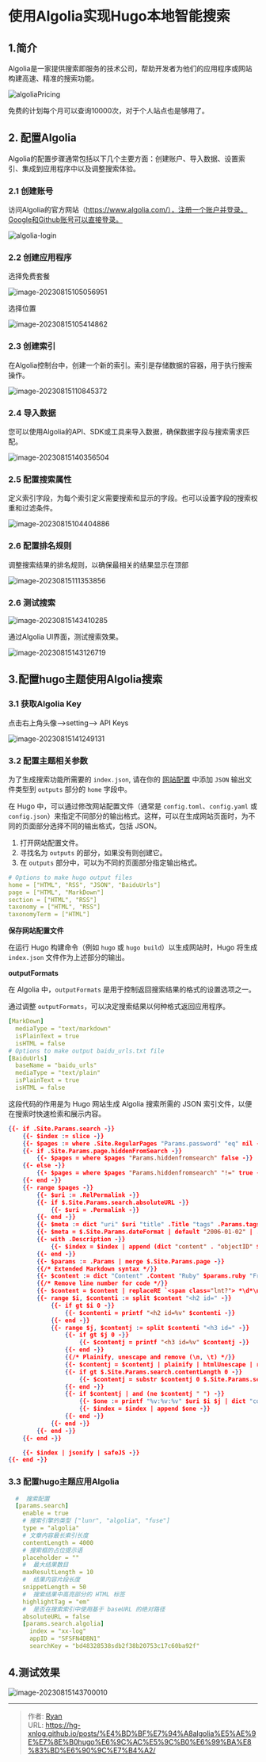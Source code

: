 # 使用Algolia实现Hugo本地智能搜索









## 1.简介



Algolia是一家提供搜索即服务的技术公司，帮助开发者为他们的应用程序或网站构建高速、精准的搜索功能。



![algoliaPricing](http://cdn1.ryanxin.live/image-20230815102738980.png)



免费的计划每个月可以查询10000次，对于个人站点也是够用了。



## 2. 配置Algolia



Algolia的配置步骤通常包括以下几个主要方面：创建账户、导入数据、设置索引、集成到应用程序中以及调整搜索体验。



### 2.1 创建账号

访问Algolia的官方网站（https://www.algolia.com/），注册一个账户并登录。Google和Github账号可以直接登录。



![algolia-login](http://cdn1.ryanxin.live/image-20230815104008760.png)



### 2.2 创建应用程序

选择免费套餐

![image-20230815105056951](http://cdn1.ryanxin.live/image-20230815105056951.png)



选择位置

![image-20230815105414862](http://cdn1.ryanxin.live/image-20230815105414862.png)





### 2.3 创建索引

在Algolia控制台中，创建一个新的索引。索引是存储数据的容器，用于执行搜索操作。

![image-20230815110845372](http://cdn1.ryanxin.live/image-20230815110845372.png)





### 2.4 导入数据

您可以使用Algolia的API、SDK或工具来导入数据，确保数据字段与搜索需求匹配。

![image-20230815140356504](http://cdn1.ryanxin.live/image-20230815140356504.png)



### 2.5 配置搜索属性

定义索引字段，为每个索引定义需要搜索和显示的字段。也可以设置字段的搜索权重和过滤条件。

![image-20230815104404886](http://cdn1.ryanxin.live/image-20230815104404886.png)



### 2.6 配置排名规则

调整搜索结果的排名规则，以确保最相关的结果显示在顶部

![image-20230815111353856](http://cdn1.ryanxin.live/image-20230815111353856.png)



### 2.6 测试搜索

![image-20230815143410285](http://cdn1.ryanxin.live/image-20230815143410285.png)

通过Algolia UI界面，测试搜索效果。

![image-20230815143126719](http://cdn1.ryanxin.live/image-20230815143126719.png)





## 3.配置hugo主题使用Algolia搜索



### 3.1 获取Algolia Key

点击右上角头像—>setting—> API Keys

![image-20230815141249131](http://cdn1.ryanxin.live/image-20230815141249131.png)



### 3.2 配置主题相关参数



为了生成搜索功能所需要的 `index.json`, 请在你的 [网站配置](https://hugoloveit.com/zh-cn/theme-documentation-basics/#site-configuration) 中添加 `JSON` 输出文件类型到 `outputs` 部分的 `home` 字段中。





在 Hugo 中，可以通过修改网站配置文件（通常是 `config.toml`、`config.yaml` 或 `config.json`）来指定不同部分的输出格式。这样，可以在生成网站页面时，为不同的页面部分选择不同的输出格式，包括 JSON。

1. 打开网站配置文件。
2. 寻找名为 `outputs` 的部分，如果没有则创建它。
3. 在 `outputs` 部分中，可以为不同的页面部分指定输出格式。

```yaml
# Options to make hugo output files
home = ["HTML", "RSS", "JSON", "BaiduUrls"]
page = ["HTML", "MarkDown"]
section = ["HTML", "RSS"]
taxonomy = ["HTML", "RSS"]
taxonomyTerm = ["HTML"]
```



**保存网站配置文件**

在运行 Hugo 构建命令（例如 `hugo` 或 `hugo build`）以生成网站时，Hugo 将生成 `index.json` 文件作为上述部分的输出。





**outputFormats**

在 Algolia 中，`outputFormats` 是用于控制返回搜索结果的格式的设置选项之一。

通过调整 `outputFormats`，可以决定搜索结果以何种格式返回应用程序。

```yaml
[MarkDown]
  mediaType = "text/markdown"
  isPlainText = true
  isHTML = false
# Options to make output baidu_urls.txt file
[BaiduUrls]
  baseName = "baidu_urls"
  mediaType = "text/plain"
  isPlainText = true
  isHTML = false
```





这段代码的作用是为 Hugo 网站生成 Algolia 搜索所需的 JSON 索引文件，以便在搜索时快速检索和展示内容。

```json
{{- if .Site.Params.search -}}
    {{- $index := slice -}}
    {{- $pages := where .Site.RegularPages "Params.password" "eq" nil -}}
    {{- if .Site.Params.page.hiddenFromSearch -}}
        {{- $pages = where $pages "Params.hiddenfromsearch" false -}}
    {{- else -}}
        {{- $pages = where $pages "Params.hiddenfromsearch" "!=" true -}}
    {{- end -}}
    {{- range $pages -}}
        {{- $uri := .RelPermalink -}}
        {{- if $.Site.Params.search.absoluteURL -}}
            {{- $uri = .Permalink -}}
        {{- end -}}
        {{- $meta := dict "uri" $uri "title" .Title "tags" .Params.tags "categories" .Params.categories -}}
        {{- $meta = $.Site.Params.dateFormat | default "2006-01-02" | .PublishDate.Format | dict "date" | merge $meta -}}
        {{- with .Description -}}
            {{- $index = $index | append (dict "content" . "objectID" $uri | merge $meta) -}}
        {{- end -}}
        {{- $params := .Params | merge $.Site.Params.page -}}
        {{/* Extended Markdown syntax */}}
        {{- $content := dict "Content" .Content "Ruby" $params.ruby "Fraction" $params.fraction "Fontawesome" $params.fontawesome | partial "function/content.html" -}}
        {{/* Remove line number for code */}}
        {{- $content = $content | replaceRE `<span class="lnt?"> *\d*\n?</span>` "" -}}
        {{- range $i, $contenti := split $content "<h2 id=" -}}
            {{- if gt $i 0 -}}
                {{- $contenti = printf "<h2 id=%v" $contenti -}}
            {{- end -}}
            {{- range $j, $contentj := split $contenti "<h3 id=" -}}
                {{- if gt $j 0 -}}
                    {{- $contentj = printf "<h3 id=%v" $contentj -}}
                {{- end -}}
                {{/* Plainify, unescape and remove (\n, \t) */}}
                {{- $contentj = $contentj | plainify | htmlUnescape | replaceRE `[\n\t ]+` " " -}}
                {{- if gt $.Site.Params.search.contentLength 0 -}}
                    {{- $contentj = substr $contentj 0 $.Site.Params.search.contentLength -}}
                {{- end -}}
                {{- if $contentj | and (ne $contentj " ") -}}
                    {{- $one := printf "%v:%v:%v" $uri $i $j | dict "content" $contentj "objectID" | merge $meta -}}
                    {{- $index = $index | append $one -}}
                {{- end -}}
            {{- end -}}
        {{- end -}}
    {{- end -}}

    {{- $index | jsonify | safeJS -}}
{{- end -}}

```





### 3.3 配置hugo主题应用Algolia

```yaml
  #  搜索配置
  [params.search]
    enable = true
    # 搜索引擎的类型 ["lunr", "algolia", "fuse"]
    type = "algolia"
    # 文章内容最长索引长度
    contentLength = 4000
    # 搜索框的占位提示语
    placeholder = ""
    #  最大结果数目
    maxResultLength = 10
    #  结果内容片段长度
    snippetLength = 50
    #  搜索结果中高亮部分的 HTML 标签
    highlightTag = "em"
    #  是否在搜索索引中使用基于 baseURL 的绝对路径
    absoluteURL = false
    [params.search.algolia]
      index = "xx-log"
      appID = "SFSFN4DBN1"
      searchKey = "bd48328538sdb2f38b20753c17c60ba92f"
```







## 4.测试效果

![image-20230815143700010](http://cdn1.ryanxin.live/image-20230815143700010.png)

---

> 作者: [Ryan](https://github.com/ryanxin7)  
> URL: https://hg-xnlog.github.io/posts/%E4%BD%BF%E7%94%A8algolia%E5%AE%9E%E7%8E%B0hugo%E6%9C%AC%E5%9C%B0%E6%99%BA%E8%83%BD%E6%90%9C%E7%B4%A2/  

